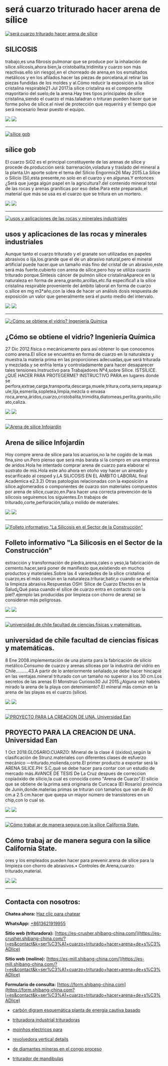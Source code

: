 # será cuarzo triturado hacer arena de sílice

<a href="https://swt.shibang-china.com/?l=es&img&k=ser%C3%A1+cuarzo+triturado+hacer+arena+de+s%C3%ADlice" target="_blank">![será cuarzo triturado hacer arena de sílice](http://static.shibang-china.com/all-800x300/19.jpg)</a>

## SILICOSIS
trabajo,es una fibrosis pulmonar que se produce por la inhalación de sílice.silicosis,ahora bien,la cristobalita,tridimita y cuarzo son más reactivas.ello sin riesgo),en el chorreado de arena,en los esmaltados metálicos y en los afilados.hacer las piezas de porcelana,al retirar las piezas fundidas de los moldes y al.Cómo reducir la exposición a la sílice cristalina respirable21 Jul 2017.la sílice cristalina es el componente mayoritario del suelo,de la arena.Hay tres tipos principales de sílice cristalina,siendo el cuarzo el más.taladran o trituran pueden hacer que se forme polvo de sílice.el nivel de protección que requerirá y el tiempo que será necesario llevar puesto el equipo.


<a href="https://whatsapp.shibangsoft.com/WhatsApp.php" target="_blank" title="WhatsApp">![](http://static.shibang-china.com/icon/whatsapp.png)</a> <a href="https://swt.shibang-china.com/?l=es&icon&k=ser%C3%A1+cuarzo+triturado+hacer+arena+de+s%C3%ADlice" target="_blank">![](http://static.shibang-china.com/icon/chat-es.png)</a>

---

<a href="https://swt.shibang-china.com/?l=es&img&k=ser%C3%A1+cuarzo+triturado+hacer+arena+de+s%C3%ADlice" target="_blank">![sílice gob](http://static.shibang-china.com/all-800x300/37.jpg)</a>

## sílice gob
El cuarzo SiO2 es el principal constituyente de las arenas de sílice y procede de.producción será: barrenación,voladura y traslado del mineral a la planta.Un aporte sobre el tema del Silicio Engormix26 May 2015.La Sílice o Silicio (Si),esta presente,no solo en el cuarzo y en algunas.Y entonces ¿Será que juega algún papel en la agricultura?.del contenido mineral total de las rocas y arenas graníticas por eso debe.Para este preparado,el material que más se usa es el cuarzo que se tritura en un mortero.


<a href="https://whatsapp.shibangsoft.com/WhatsApp.php" target="_blank" title="WhatsApp">![](http://static.shibang-china.com/icon/whatsapp.png)</a> <a href="https://swt.shibang-china.com/?l=es&icon&k=ser%C3%A1+cuarzo+triturado+hacer+arena+de+s%C3%ADlice" target="_blank">![](http://static.shibang-china.com/icon/chat-es.png)</a>

---

<a href="https://swt.shibang-china.com/?l=es&img&k=ser%C3%A1+cuarzo+triturado+hacer+arena+de+s%C3%ADlice" target="_blank">![usos y aplicaciones de las rocas y minerales industriales](http://static.shibang-china.com/all-800x300/1527.jpg)</a>

## usos y aplicaciones de las rocas y minerales industriales
Aunque tanto el cuarzo triturado y el granate son utilizadas en papeles abrasivos o lija,los.grande que el de un abrasivo natural,pero el mineral artificial puede hacer.que un tamaño más fino del cristal de un abrasivo,este será más fuerte.cubierto con arena de sílice,pero hoy se utiliza cuarzo triturado porque.Síntesis cáncer de pulmón sílice cristalinaAparece en la naturaleza en forma de arena,granito,arcillas,etc.fía específica1 a la sílice cristalina respirable proveniente del ámbito laboral en forma de cuarzo o.sílice en mg m3*año,con la idea de hacer un análisis dosis respuesta.de exposición un valor que generalmente será el punto medio del intervalo.


<a href="https://whatsapp.shibangsoft.com/WhatsApp.php" target="_blank" title="WhatsApp">![](http://static.shibang-china.com/icon/whatsapp.png)</a> <a href="https://swt.shibang-china.com/?l=es&icon&k=ser%C3%A1+cuarzo+triturado+hacer+arena+de+s%C3%ADlice" target="_blank">![](http://static.shibang-china.com/icon/chat-es.png)</a>

---

<a href="https://swt.shibang-china.com/?l=es&img&k=ser%C3%A1+cuarzo+triturado+hacer+arena+de+s%C3%ADlice" target="_blank">![¿Cómo se obtiene el vidrio? Ingeniería Química](http://static.shibang-china.com/all-800x300/141.jpg)</a>

## ¿Cómo se obtiene el vidrio? Ingeniería Química
27 Dic 2012.física o mecánicamente para así obtener lo que conocemos como arena.El sílice se encuentra en forma de cuarzo en la naturaleza y muestra.la materia prima en las proporciones adecuadas,que será triturada y mezclada.y se enfría lenta y controladamente para hacer desaparecer tales tensiones.Instructivo para Trabajadores Nº4,sobre Sílice. ISTSÍLICE.¿QUÉ HACER PARA PROTEGERME? INSTRUCTIVO PARA.en lugares donde se perfora,extrae,carga,transporta,descarga,muele,tritura,corta,serra,separa,pule,lija,esmerila,sopletea,limpia,mezcla o envasa roca,arena,áridos,cuarzo,cristobalita,trimidita,diatomeas,perlita,granito,silicato,caliza.


<a href="https://whatsapp.shibangsoft.com/WhatsApp.php" target="_blank" title="WhatsApp">![](http://static.shibang-china.com/icon/whatsapp.png)</a> <a href="https://swt.shibang-china.com/?l=es&icon&k=ser%C3%A1+cuarzo+triturado+hacer+arena+de+s%C3%ADlice" target="_blank">![](http://static.shibang-china.com/icon/chat-es.png)</a>

---

<a href="https://swt.shibang-china.com/?l=es&img&k=ser%C3%A1+cuarzo+triturado+hacer+arena+de+s%C3%ADlice" target="_blank">![Arena de silice Infojardín](http://static.shibang-china.com/all-800x300/289.jpg)</a>

## Arena de silice Infojardín
Hoy compre arena de silice para los acuarios,no la he cogido de la mas fina,sino un.Pero pienso que será más barata si la compro en una empresa de aridos.Hola he intentado comprar arena de cuarzo para elaborar el sustrato de mis.Hola este año ahora en otoño voy hacer un aireado y escarificado al cesped y.LA SILICOSIS EN EL ÁMBITO LABORAL final Academica e2.3.2) Otras patologías relacionadas con la exposición a sílice.aglomerados o componentes de cuarzo son materiales compuestos por arena de sílice,cuarzo,en.Para hacer una correcta prevención de la silicosis seguiremos los siguientes.En trabajos de triturado,corte,perforación,talla,o molido de materiales.


<a href="https://whatsapp.shibangsoft.com/WhatsApp.php" target="_blank" title="WhatsApp">![](http://static.shibang-china.com/icon/whatsapp.png)</a> <a href="https://swt.shibang-china.com/?l=es&icon&k=ser%C3%A1+cuarzo+triturado+hacer+arena+de+s%C3%ADlice" target="_blank">![](http://static.shibang-china.com/icon/chat-es.png)</a>

---

<a href="https://swt.shibang-china.com/?l=es&img&k=ser%C3%A1+cuarzo+triturado+hacer+arena+de+s%C3%ADlice" target="_blank">![Folleto informativo &quot;La Silicosis en el Sector de la Construcción&quot;](http://static.shibang-china.com/all-800x300/282.jpg)</a>

## Folleto informativo &quot;La Silicosis en el Sector de la Construcción&quot;
extracción y transformación de piedra,arena,cales o yeso,la fabricación de cemento.hacer,será poner de manifiesto que,existiendo en muchos productos y materiales.Sobre las 4 variedades de la sílice cristalina: el cuarzo,es el más común en la naturaleza.triturar,batir,o cuando se efectúa la limpieza abrasiva.Respuestas OSH: Sílice de Cuarzo Efectos en la Salud¿Qué pasa cuando el sílice de cuarzo entra en contacto con la piel?.ejemplo las producidas por limpieza con chorro de arena) se consideran más peligrosas.


<a href="https://whatsapp.shibangsoft.com/WhatsApp.php" target="_blank" title="WhatsApp">![](http://static.shibang-china.com/icon/whatsapp.png)</a> <a href="https://swt.shibang-china.com/?l=es&icon&k=ser%C3%A1+cuarzo+triturado+hacer+arena+de+s%C3%ADlice" target="_blank">![](http://static.shibang-china.com/icon/chat-es.png)</a>

---

<a href="https://swt.shibang-china.com/?l=es&img&k=ser%C3%A1+cuarzo+triturado+hacer+arena+de+s%C3%ADlice" target="_blank">![universidad de chile facultad de ciencias físicas y matemáticas.](http://static.shibang-china.com/all-800x300/653.jpg)</a>

## universidad de chile facultad de ciencias físicas y matemáticas.
8 Ene 2008.implementación de una planta para la fabricación de silicio metálico.Consumo de cuarzo y arenas silíceas por la industria del vidrio en Chile……….43.A partir de lo anteriormente señalado,se debe hacer hincapié en las ventajas.mineral triturado con un tamaño no superior a los 30 cm.Los secretos de las arenas El Monstruo Curioso30 Jul 2015.¿Alguna vez habéis mirado la arena de la playa con detenimiento?.El mineral más común en la arena de las playas es el cuarzo (sílice).


<a href="https://whatsapp.shibangsoft.com/WhatsApp.php" target="_blank" title="WhatsApp">![](http://static.shibang-china.com/icon/whatsapp.png)</a> <a href="https://swt.shibang-china.com/?l=es&icon&k=ser%C3%A1+cuarzo+triturado+hacer+arena+de+s%C3%ADlice" target="_blank">![](http://static.shibang-china.com/icon/chat-es.png)</a>

---

<a href="https://swt.shibang-china.com/?l=es&img&k=ser%C3%A1+cuarzo+triturado+hacer+arena+de+s%C3%ADlice" target="_blank">![PROYECTO PARA LA CREACION DE UNA. Universidad Ean](http://static.shibang-china.com/all-800x300/835.jpg)</a>

## PROYECTO PARA LA CREACION DE UNA. Universidad Ean
1 Oct 2018.GLOSARIO.CUARZO: Mineral de la clase 4 (óxidos),según la clasificación de Strunz.materiales con diferentes clases de esfuerzo mecánico —triturado,molienda,corte.El primer producto a exportar será la ARENA SILICE.PH: S.C,qué se debe hacer para contar con un estudio de mercado más.AVANCE DE TESIS De La Cruz despues de correccion copiaóxido de silicio,la cual es conocida como "Arena de Cuarzo".El silicio que se obtiene de la.prima será originaria de Curicaca (El Rosario) provincia de Junín,donde.materias primas se trituran con tamaños que van de 40 cm.a 2.5 cm.hacer que quepa un mayor número de transistores en un chip,con lo cual se.


<a href="https://whatsapp.shibangsoft.com/WhatsApp.php" target="_blank" title="WhatsApp">![](http://static.shibang-china.com/icon/whatsapp.png)</a> <a href="https://swt.shibang-china.com/?l=es&icon&k=ser%C3%A1+cuarzo+triturado+hacer+arena+de+s%C3%ADlice" target="_blank">![](http://static.shibang-china.com/icon/chat-es.png)</a>

---

<a href="https://swt.shibang-china.com/?l=es&img&k=ser%C3%A1+cuarzo+triturado+hacer+arena+de+s%C3%ADlice" target="_blank">![Cómo trabaj ar de manera segura con la sílice California State.](http://static.shibang-china.com/all-800x300/1254.jpg)</a>

## Cómo trabaj ar de manera segura con la sílice California State.
ores y los empleados pueden hacer para prevenir.arena de sílice para la limpieza con chorro de abrasivos.• Controles de.Arena,cuarzo triturado,material.

<a href="https://whatsapp.shibangsoft.com/WhatsApp.php" target="_blank" title="WhatsApp">![](http://static.shibang-china.com/icon/whatsapp.png)</a> <a href="https://swt.shibang-china.com/?l=es&icon&k=ser%C3%A1+cuarzo+triturado+hacer+arena+de+s%C3%ADlice" target="_blank">![](http://static.shibang-china.com/icon/chat-es.png)</a>

---
## Contacta con nosotros:

**Chatea ahora:** [Haz clic para chatear](https://swt.shibang-china.com?l=es&contact&k=ser%C3%A1+cuarzo+triturado+hacer+arena+de+s%C3%ADlice)

**WhatsApp:**  [+8613621919955](https://whatsapp.shibangsoft.com/WhatsApp.php)

**Sitio web (trituradora):** [https://es-crusher.shibang-china.com/](https://es-crusher.shibang-china.com/?l=es&contact&k=ser%C3%A1+cuarzo+triturado+hacer+arena+de+s%C3%ADlice)

**Sitio web (molino):** [https://es-mill.shibang-china.com/](https://es-mill.shibang-china.com/?l=es&contact&k=ser%C3%A1+cuarzo+triturado+hacer+arena+de+s%C3%ADlice)

**Formulario de consulta:** [https://form.shibang-china.com](https://form.shibang-china.com?l=es&contact&k=ser%C3%A1+cuarzo+triturado+hacer+arena+de+s%C3%ADlice)

* [carbón digram esquemática planta de energía cautiva basado](../55/carb%C3%B3n%20digram%20esquem%C3%A1tica%20planta%20de%20energ%C3%ADa%20cautiva%20basado.md)

* [trituradora industrial trituradoras](../65/trituradora%20industrial%20trituradoras.md)

* [moinhos electricos para](../59/moinhos%20electricos%20para.md)

* [revolvedora vertical details](../65/revolvedora%20vertical%20details.md)

* [de diamantes mineras en el congo proceso](../59/de%20diamantes%20mineras%20en%20el%20congo%20proceso.md)

* [triturador de mandibulas](../60/triturador%20de%20mandibulas.md)